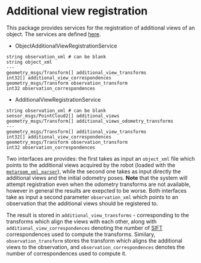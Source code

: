 Additional view registration
===========================

This package provides services for the registration of additional views of an object. The services are defined [here](../observation_registration_services). 

* ObjectAdditionalViewRegistrationService

```
string observation_xml # can be blank
string object_xml
---
geometry_msgs/Transform[] additional_view_transforms
int32[] additional_view_correspondences
geometry_msgs/Transform observation_transform
int32 observation_correspondences
```

* AdditionalViewRegistrationService

```
string observation_xml # can be blank
sensor_msgs/PointCloud2[] additional_views
geometry_msgs/Transform[] additional_views_odometry_transforms
---
geometry_msgs/Transform[] additional_view_transforms
int32[] additional_view_correspondences
geometry_msgs/Transform observation_transform
int32 observation_correspondences
```

Two interfaces are provides: the first takes as input an `object_xml` file which points to the additional views acquired by the robot (loaded with the [`metaroom_xml_parser`](https://github.com/strands-project/strands_3d_mapping/blob/hydro-devel/metaroom_xml_parser/include/metaroom_xml_parser/load_utilities.h#L99)), while the second one takes as input directly the additional views and the initial odometry poses. **Note** that the system will attempt registration even when the odometry transforms are not available, however in general the results are exepcted to be worse. Both interfaces take as input a second parameter `observation_xml` which points to an observation that the additional views should be registered to. 

The result is stored in `additional_view_transforms` - corresponding to the transforms which align the views with each other, along with `additional_view_correspondences` denoting the number of [SIFT](../siftgpu) correspondences used to compute the transforms. Similary, `observation_transform` stores the transform which aligns the additional views to the observation, and `observation_correspondences` denotes the number of correspondences used to compute it. 
